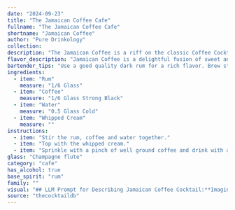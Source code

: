 ```yaml
---
date: "2024-09-23"
title: "The Jamaican Coffee Cafe"
fullname: "The Jamaican Coffee Cafe"
shortname: "Jamaican Coffee"
author: "Pure Drinkology"
collection:
description: "The Jamaican Coffee is a riff on the classic Coffee Cocktail family, likely originating in the Caribbean. The rum adds a tropical twist to the traditional coffee and cream base, making it a perfect after-dinner drink. "
flavor_description: "Jamaican Coffee is a delightful fusion of sweet and bold flavors. The smooth rum provides a warm, caramel-like base, while the rich coffee adds a robust, earthy complexity.  A hint of water balances the sweetness, and the fluffy whipped cream adds a touch of airy lightness, culminating in a creamy, decadent finish. "
bartender_tips: "Use a good quality dark rum for a rich flavor. Brew strong coffee, ideally with a French press, and let it cool completely before mixing.  Chill the rum and water beforehand.  For the whipped cream, use a good quality heavy cream and add a pinch of powdered sugar.  Layer the ingredients carefully for a visually appealing presentation. "
ingredients:
  - item: "Rum"
    measure: "1/6 Glass"
  - item: "Coffee"
    measure: "1/6 Glass Strong Black"
  - item: "Water"
    measure: "0.5 Glass Cold"
  - item: "Whipped Cream"
    measure: ""
instructions:
  - item: "Stir the rum, coffee and water together."
  - item: "Top with the whipped cream."
  - item: "Sprinkle with a pinch of well ground coffee and drink with a straw."
glass: "Champagne flute"
category: "cafe"
has_alcohol: true
base_spirit: "rum"
family: ""
visual: "## LLM Prompt for Describing Jamaican Coffee Cocktail:**Imagine a tall, elegant glass filled with a rich, dark brown liquid. The surface shimmers with a thick layer of velvety whipped cream, its pristine white a stark contrast to the coffee depths below. The aroma is intoxicating, a blend of sweet rum, robust coffee, and the hint of a tropical breeze. The whipped cream is adorned with a delicate sprinkle of cinnamon, adding a touch of warmth and spice to the visual feast. What would you say about the appearance of this Jamaican Coffee cocktail?** "
source: "thecocktaildb"
---
```


